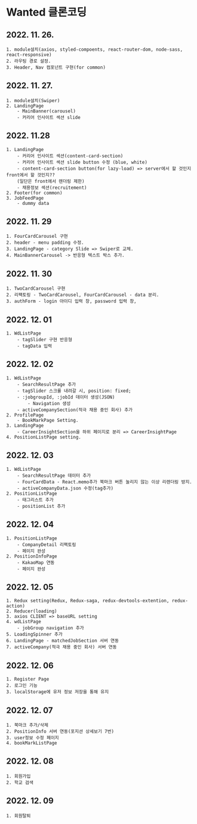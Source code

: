 # Wanted 클론코딩

## 2022. 11. 26.
    1. module설치(axios, styled-compoents, react-router-dom, node-sass, react-responsive)
    2. 라우팅 경로 설정.
    3. Header, Nav 컴포넌트 구현(for common)

## 2022. 11. 27.
    1. module설치(Swiper)
    2. LandingPage
        - MainBanner(carousel)
        - 커리어 인사이트 섹션 slide

## 2022. 11.28
    1. LandingPage
        - 커리어 인사이트 섹션(content-card-section)
        - 커리어 인사이트 섹션 slide button 수정 (blue, white)
        - content-card-section button(for lazy-load) => server에서 할 것인지 front에서 할 것인지??
        (일단은 front에서 렌더링 제한)
        - 채용정보 섹션(recruitement)
    2. Footer(for common)
    3. JobFeedPage
        - dummy data

## 2022. 11. 29
    1. FourCardCarousel 구현
    2. header - menu padding 수정.
    3. LandingPage - category Slide => Swiper로 교체.
    4. MainBannerCarousel -> 반응형 텍스트 박스 추가.

## 2022. 11. 30
    1. TwoCardCarousel 구현
    2. 리팩토링 - TwoCardCarousel, FourCardCarousel - data 분리.
    3. authForm - login 아이디 입력 창, password 입력 창,

## 2022. 12. 01
    1. WdListPage 
        - tagSlider 구현 반응형
        - tagData 입력

## 2022. 12. 02
    1. WdListPage
        - SearchResultPage 추가
        - tagSlider 스크롤 내려갈 시, position: fixed;
        - :jobgroupId, :jobId 데이터 생성(JSON)
            - Navigation 생성
        - activeCompanySection(적극 채용 중인 회사) 추가
    2. ProfilePage
        - BookMarkPage Setting.
    3. LandingPage
        - CareerInsightSection을 하위 페이지로 분리 => CareerInsightPage
    4. PositionListPage setting.

## 2022. 12. 03
    1. WdListPage
        - SearchResultPage 데이터 추가
        - FourCardData - React.memo추가 북마크 버튼 눌리지 않는 이상 리렌더링 방지.
        - activeCompanyData.json 수정(tag추가)
    2. PositionListPage
        - 태그리스트 추가
        - positionList 추가

## 2022. 12. 04
    1. PositionListPage
        - CompanyDetail 리팩토링
        - 페이지 완성
    2. PositionInfoPage
        - KakaoMap 연동
        - 페이지 완성

## 2022. 12. 05
    1. Redux setting(Redux, Redux-saga, redux-devtools-extention, redux-action)
    2. Reducer(loading)
    3. axios CLIENT => baseURL setting
    4. wdListPage
        - jobGroup navigation 추가
    5. LoadingSpinner 추가
    6. LandingPage - matchedJobSection 서버 연동
    7. activeCompany(적극 채용 중인 회사) 서버 연동

## 2022. 12. 06
    1. Register Page
    2. 로그인 기능
    3. localStorage에 유저 정보 저장을 통해 유지
    
## 2022. 12. 07
    1. 북마크 추가/삭제
    2. PositionInfo 서버 연동(포지션 상세보기 7번)
    3. user정보 수정 페이지
    4. bookMarkListPage

## 2022. 12. 08
    1. 회원가입
    2. 학교 검색 

## 2022. 12. 09
    1. 회원탈퇴
